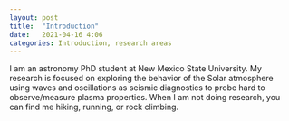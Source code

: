 ```yaml
---
layout: post
title:  "Introduction"
date:   2021-04-16 4:06
categories: Introduction, research areas
---
```


I am an astronomy PhD student at New Mexico State University. My research is focused on exploring the behavior of the Solar atmosphere using waves and oscillations as seismic diagnostics to probe hard to observe/measure plasma properties. When I am not doing research, you can find me hiking, running, or rock climbing.
